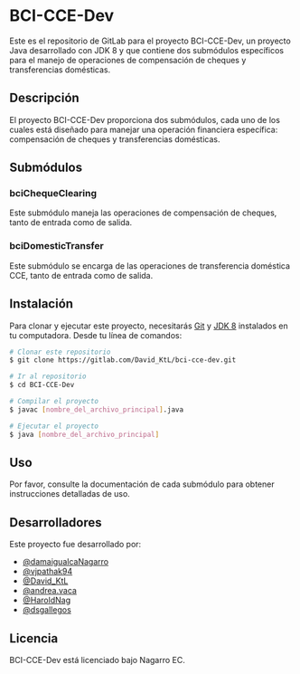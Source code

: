 # BCI-CCE-Dev

Este es el repositorio de GitLab para el proyecto BCI-CCE-Dev, un proyecto Java desarrollado con JDK 8 y que contiene dos submódulos específicos para el manejo de operaciones de compensación de cheques y transferencias domésticas.

## Descripción

El proyecto BCI-CCE-Dev proporciona dos submódulos, cada uno de los cuales está diseñado para manejar una operación financiera específica: compensación de cheques y transferencias domésticas.

## Submódulos

### bciChequeClearing
Este submódulo maneja las operaciones de compensación de cheques, tanto de entrada como de salida.

### bciDomesticTransfer
Este submódulo se encarga de las operaciones de transferencia doméstica CCE, tanto de entrada como de salida.

## Instalación

Para clonar y ejecutar este proyecto, necesitarás [Git](https://git-scm.com) y [JDK 8](https://www.oracle.com/java/technologies/javase/javase-jdk8-downloads.html) instalados en tu computadora. Desde tu línea de comandos:

```bash
# Clonar este repositorio
$ git clone https://gitlab.com/David_KtL/bci-cce-dev.git

# Ir al repositorio
$ cd BCI-CCE-Dev

# Compilar el proyecto
$ javac [nombre_del_archivo_principal].java

# Ejecutar el proyecto
$ java [nombre_del_archivo_principal]
```

## Uso

Por favor, consulte la documentación de cada submódulo para obtener instrucciones detalladas de uso.

## Desarrolladores

Este proyecto fue desarrollado por:

- [@damaigualcaNagarro](https://gitlab.com/damaigualcaNagarro)
- [@vjpathak94](https://gitlab.com/vjpathak94)
- [@David_KtL](https://gitlab.com/David_KtL)
- [@andrea.vaca](https://gitlab.com/andrea.vaca)
- [@HaroldNag](https://gitlab.com/HaroldNag)
- [@dsgallegos](https://gitlab.com/dsgallegos)

## Licencia

BCI-CCE-Dev está licenciado bajo Nagarro EC. 

